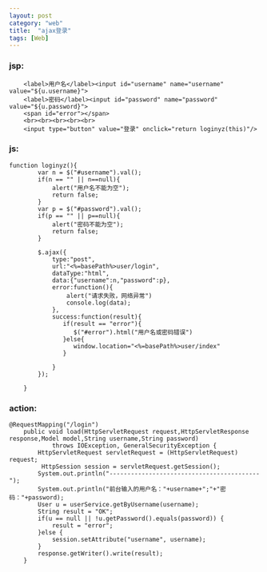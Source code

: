 ```yaml
---
layout: post
category: "web"
title:  "ajax登录"
tags: [Web]
---
```

### jsp:   ###

        <label>用户名</label><input id="username" name="username" value="${u.username}">
		<label>密码</label><input id="password" name="password" value="${u.password}">
		<span id="error"></span>
		<br><br><br><br><br>
		<input type="button" value="登录" onclick="return loginyz(this)"/>  

### js:   ###

	function loginyz(){
    		var n = $("#username").val();
        	if(n == "" || n==null){
        		alert("用户名不能为空");
        		return false;
        	}	
        	var p = $("#password").val();
        	if(p == "" || p==null){
        		alert("密码不能为空");
        		return false;
        	}
        	
        	$.ajax({  
                type:"post",  
                url:"<%=basePath%>user/login",
                dataType:"html",    
                data:{"username":n,"password":p},
                error:function(){  
                    alert("请求失败，网络异常")  
                    console.log(data);  
                },  
                success:function(result){  
                   if(result == "error"){
                	  $("#error").html("用户名或密码错误")
                   }else{
                	  window.location="<%=basePath%>user/index"
                   }
                   
                }  
            });  
        	
    	}  
###  action:   ###

    @RequestMapping("/login")
    	public void load(HttpServletRequest request,HttpServletResponse response,Model model,String username,String password)
    			throws IOException, GeneralSecurityException {
    		HttpServletRequest servletRequest = (HttpServletRequest) request;
   			 HttpSession session = servletRequest.getSession();
    		System.out.println("------------------------------------------"); 
    		System.out.println("前台输入的用户名："+username+";"+"密码："+password); 
    		User u = userService.getByUsername(username);
    		String result = "OK";
    		if(u == null || !u.getPassword().equals(password)) {
    			result = "error";
    		}else {
    			session.setAttribute("username", username);
    		}
    		response.getWriter().write(result); 
    	}